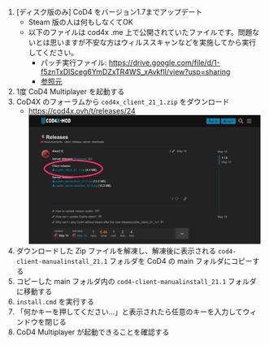 1. [ディスク版のみ] CoD4 をバージョン1.7までアップデート
    - Steam 版の人は何もしなくてOK
    - 以下のファイルは cod4x .me 上で公開されていたファイルです。問題ないとは思いますが不安な方はウィルススキャンなどを実施してから実行してください。
        - パッチ実行ファイル: https://drive.google.com/file/d/1-f5znTxDlSceg6YmDZxTR4WS_xAvkflI/view?usp=sharing
        - [参照元](https://old.cod4x.ovh/index.php?/forums/topic/12-how-to-install-cod4x/)
2. 1度 CoD4 Multiplayer を起動する
3. CoD4X のフォーラムから `cod4x_client_21_1.zip` をダウンロード
    - https://cod4x.ovh/t/releases/24  
![Where to download cod4x client file](./cod4clientdownload.png)
4. ダウンロードした Zip ファイルを解凍し、解凍後に表示される `cod4-client-manualinstall_21.1` フォルダを CoD4 の main フォルダにコピーする
5. コピーした main フォルダ内の `cod4-client-manualinstall_21.1` フォルダに移動する
6. `install.cmd` を実行する
7. 「何かキーを押してください...」と表示されたら任意のキーを入力してウィンドウを閉じる
8. CoD4 Multiplayer が起動できることを確認する
